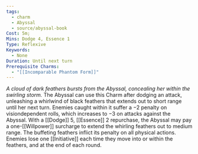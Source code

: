 ```yaml
---
tags:
  - charm
  - Abyssal
  - source/abyssal-book
Cost: 5m; 
Mins: Dodge 4, Essence 1
Type: Reflexive
Keywords:
  - None
Duration: Until next turn
Prerequisite Charms:
  - "[[Incomparable Phantom Form]]"
---
```

*A cloud of dark feathers bursts from the Abyssal, concealing her within the swirling storm.*
The Abyssal can use this Charm after dodging an attack, unleashing a whirlwind of black feathers that extends out to short range until her next turn. Enemies caught within it suffer a −2 penalty on visiondependent rolls, which increases to −3 on attacks against the Abyssal.
With a [[Dodge]] 5, [[Essence]] 2 repurchase, the Abyssal may pay a one-[[Willpower]] surcharge to extend the whirling feathers out to medium range. The buffeting feathers inflict its penalty on all physical actions.
Enemies lose one [[Initiative]] each time they move into or within the feathers, and at the end of each round.